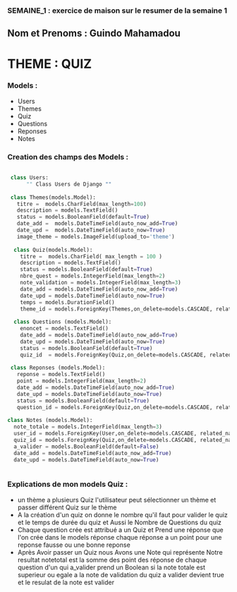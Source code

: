 ### SEMAINE_1 : exercice de maison sur le resumer de la semaine 1
## Nom et Prenoms : Guindo Mahamadou
# THEME : QUIZ

### Models :
   * Users
   * Themes
   * Quiz
   * Questions
   * Reponses
   * Notes
   
### Creation des champs des Models :
```python

 class Users:
      "" Class Users de Django ""
   
 class Themes(models.Model):
   titre =  models.CharField(max_length=100)
   description = models.TextField()
   status = models.BooleanField(default=True)
   date_add =  models.DateTimeField(auto_now_add=True)
   date_upd =  models.DateTimeField(auto_now=True)
   image_theme = models.ImageField(upload_to='theme')
     
  class Quiz(models.Model):
    titre =  models.CharField( max_length = 100 )
    description = models.TextField()
    status = models.BooleanField(default=True)
    nbre_quest = models.IntegerField(max_length=2)
    note_validation = models.IntegerField(max_length=3)
    date_add = models.DateTimeField(auto_now_add=True)
    date_upd = models.DateTimeField(auto_now=True)
    temps = models.DurationField()
    theme_id = models.ForeignKey(Themes,on_delete=models.CASCADE, related_name='theme_quiz')
     
  class Questions (models.Model):
    enoncet = models.TextField()
    date_add = models.DateTimeField(auto_now_add=True)
    date_upd = models.DateTimeField(auto_now=True)
    status = models.BooleanField(default=True)
    quiz_id  = models.ForeignKey(Quiz,on_delete=models.CASCADE, related_name='quiz_question')
        
 class Reponses (models.Model):
   reponse = models.TextField()
   point = models.IntegerField(max_length=2)
   date_add = models.DateTimeField(auto_now_add=True)
   date_upd = models.DateTimeField(auto_now=True)
   status = models.BooleanField(default=True)
   question_id = models.ForeignKey(Quiz,on_delete=models.CASCADE, related_name='question_reponse')
   
class Notes (models.Model):
  note_totale = models.IntegerField(max_length=3)
  user_id = models.ForeignKey(User,on_delete=models.CASCADE, related_name='user_note')
  quiz_id = models.ForeignKey(Quiz,on_delete=models.CASCADE, related_name='quiz_resultat')
  a_valider = models.BooleanField(default=False)
  date_add = models.DateTimeField(auto_now_add=True)
  date_upd = models.DateTimeField(auto_now=True)
      

```
### Explications de mon  models Quiz  :
* un thème a plusieurs Quiz l'utilisateur peut sélectionner un thème et passer différent Quiz sur le thème
* A la création d'un quiz on donne le nombre qu'il faut pour valider le quiz et le temps de durée du quiz et Aussi le Nombre de Questions du quiz
* Chaque question crée est  attribué a un Quiz et Prend une réponse que l'on crée dans le models réponse chaque réponse a un point pour une reponse fausse ou une bonne reponse 
* Après Avoir passer un Quiz nous Avons une Note qui représente Notre resultat notetotal est la somme des point des réponse de chaque question d'un qui a_valider prend un Boolean si la note totale est superieur ou egale a la note de validation du quiz a valider devient true et le resulat  de la note est valider 








